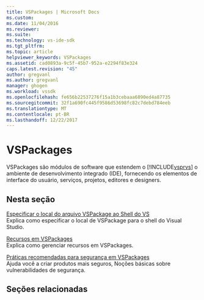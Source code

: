 ```yaml
---
title: VSPackages | Microsoft Docs
ms.custom: 
ms.date: 11/04/2016
ms.reviewer: 
ms.suite: 
ms.technology: vs-ide-sdk
ms.tgt_pltfrm: 
ms.topic: article
helpviewer_keywords: VSPackages
ms.assetid: cad0893a-9c5f-45b7-952a-e2294f83e324
caps.latest.revision: "45"
author: gregvanl
ms.author: gregvanl
manager: ghogen
ms.workload: vssdk
ms.openlocfilehash: fe656b22537276f15a1b3cebaaa6890ed4a87735
ms.sourcegitcommit: 32f1a690fc445f9586d53698fc82c7debd784eeb
ms.translationtype: MT
ms.contentlocale: pt-BR
ms.lasthandoff: 12/22/2017
---
```

# <a name="vspackages"></a>VSPackages
VSPackages são módulos de software que estendem o [!INCLUDE[vsprvs](../../code-quality/includes/vsprvs_md.md)] o ambiente de desenvolvimento integrado (IDE), fornecendo os elementos de interface do usuário, serviços, projetos, editores e designers.  
  
## <a name="in-this-section"></a>Nesta seção  
 [Especificar o local do arquivo VSPackage ao Shell do VS](../../extensibility/internals/specifying-vspackage-file-location-to-the-vs-shell.md)  
 Explica como especificar o local de VSPackage para o shell do Visual Studio.  
  
 [Recursos em VSPackages](../../extensibility/internals/resources-in-vspackages.md)  
 Explica como gerenciar recursos em VSPackages.  
  
 [Práticas recomendadas para segurança em VSPackages](../../extensibility/internals/best-practices-for-security-in-vspackages.md)  
 Ajuda você a criar produtos mais seguros, Noções básicas sobre vulnerabilidades de segurança.  
  
## <a name="related-sections"></a>Seções relacionadas